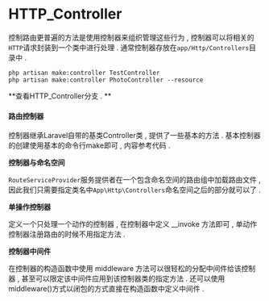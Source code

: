 # HTTP\_Controller

控制路由更普遍的方法是使用控制器来组织管理这些行为 , 控制器可以将相关的`HTTP`请求封装到一个类中进行处理 . 通常控制器存放在`app/Http/Controllers`目录中 .

```
php artisan make:controller TestController
php artisan make:controller PhotoController --resource
```

**查看HTTP\_Controller分支 . **

#### 路由控制器

控制器继承Laravel自带的基类Controller类 , 提供了一些基本的方法 . 基本控制器的创建使用基本的命令行make即可 , 内容参考代码 .

**控制器与命名空间**

`RouteServiceProvider`服务提供者在一个包含命名空间的路由组中加载路由文件 , 因此我们只需要指定类名中`App\Http\Controllers`命名空间之后的部分就可以了 .

**单操作控制器**

定义一个只处理一个动作的控制器 , 在控制器中定义 \_\_invoke 方法即可 , 单动作控制器注册路由的时候不用指定方法 .

**控制器中间件**

在控制器的构造函数中使用 middleware 方法可以很轻松的分配中间件给该控制器 , 甚至可以限定该中间件应用到该控制器类的指定方法 . 还可以使用middleware\(\)方式以闭包的方式直接在构造函数中定义中间件 .

